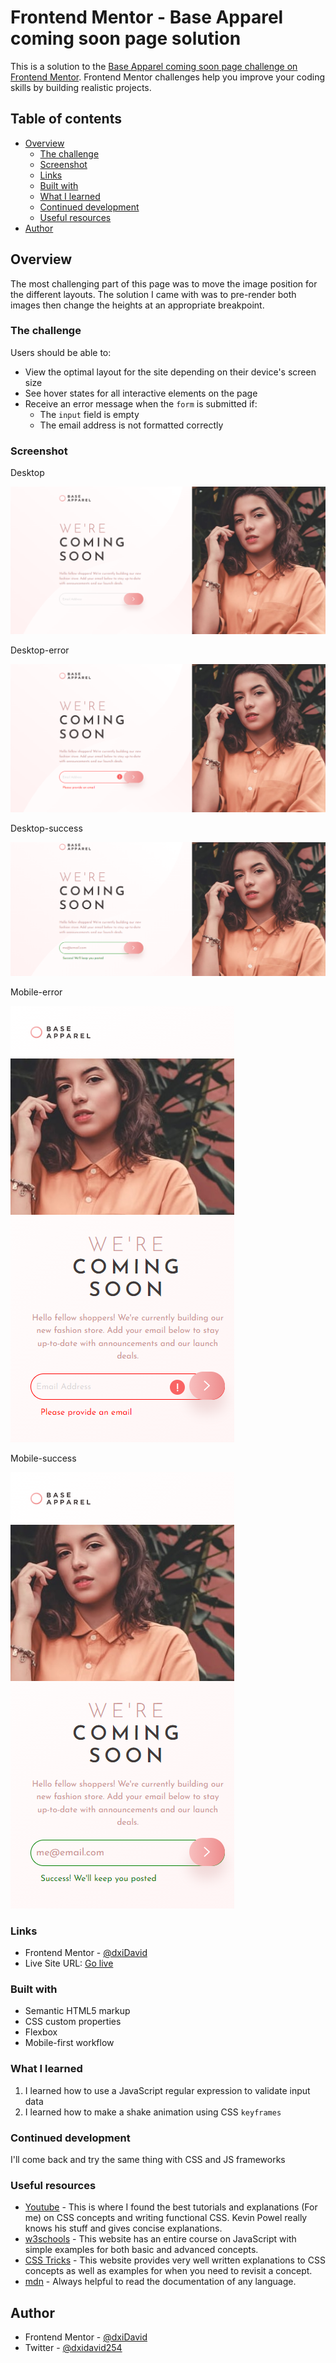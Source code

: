 # Frontend Mentor - Base Apparel coming soon page solution

This is a solution to the [Base Apparel coming soon page challenge on Frontend Mentor](https://www.frontendmentor.io/challenges/base-apparel-coming-soon-page-5d46b47f8db8a7063f9331a0). Frontend Mentor challenges help you improve your coding skills by building realistic projects. 

## Table of contents

- [Overview](#overview)
  - [The challenge](#the-challenge)
  - [Screenshot](#screenshot)
  - [Links](#links)
  - [Built with](#built-with)
  - [What I learned](#what-i-learned)
  - [Continued development](#continued-development)
  - [Useful resources](#useful-resources)
- [Author](#author)


## Overview

The most challenging part of this page was to move the image position for the different layouts. The solution I came with was to pre-render both images then change the heights at an appropriate breakpoint.

### The challenge

Users should be able to:

- View the optimal layout for the site depending on their device's screen size
- See hover states for all interactive elements on the page
- Receive an error message when the `form` is submitted if:
  - The `input` field is empty
  - The email address is not formatted correctly

### Screenshot

Desktop

![](./images/Desktop.png)

Desktop-error

![](./images/Desktop-error.png)

Desktop-success

![](./images/Desktop-success.png)

Mobile-error

![](./images/Mobile-error.png)

Mobile-success

![](./images/mobile--success.png)


### Links

- Frontend Mentor - [@dxiDavid](https://www.frontendmentor.io/profile/dxiDavid)
- Live Site URL: [Go live](https://base-apparel-coming-soon-page-35q.pages.dev/)

### Built with

- Semantic HTML5 markup
- CSS custom properties
- Flexbox
- Mobile-first workflow


### What I learned

1. I learned how to use a JavaScript regular expression to validate input data
2. I learned how to make a shake animation using CSS ```keyframes```


### Continued development

I'll come back and try the same thing with CSS and JS frameworks

### Useful resources

- [Youtube](https://www.youtube.com/@KevinPowell) - This is where I found the best tutorials and explanations (For me) on CSS concepts and      writing functional CSS. Kevin Powel really knows his stuff and gives concise explanations.
- [w3schools](https://w3schools.com) - This website has an entire course on JavaScript with simple examples for both basic and advanced concepts.
- [CSS Tricks](https://css-tricks.com/) - This website provides very well written explanations to CSS concepts as well as examples for when you need to revisit a concept.
- [mdn](https://developer.mozilla.org/en-US/) - Always helpful to read the documentation of any language.

## Author

- Frontend Mentor - [@dxiDavid](https://www.frontendmentor.io/profile/dxiDavid)
- Twitter - [@dxidavid254](https://www.twitter.com/dxidavid254)
